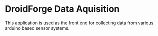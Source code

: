 # DroidForge Data Aquisition
This application is used as the front end for collecting data from various arduino based sensor systems.

